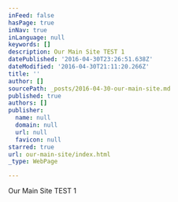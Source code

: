 ```yaml
---
inFeed: false
hasPage: true
inNav: true
inLanguage: null
keywords: []
description: Our Main Site TEST 1
datePublished: '2016-04-30T23:26:51.638Z'
dateModified: '2016-04-30T21:11:20.266Z'
title: ''
author: []
sourcePath: _posts/2016-04-30-our-main-site.md
published: true
authors: []
publisher:
  name: null
  domain: null
  url: null
  favicon: null
starred: true
url: our-main-site/index.html
_type: WebPage

---
```

Our Main Site TEST 1